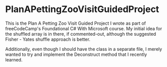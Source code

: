 # PlanAPettingZooVisitGuidedProject
This is the Plan A Petting Zoo Visit Guided Project I wrote as part of freeCodeCamp's Foundational C# With Microsoft course. My initial idea for the shuffled array is in there, if commented-out, although the suggested Fisher - Yates shuffle approach is better.

Additionally, even though I should have the class in a separate file, I merely wanted to try and implement the Deconstruct method that I recently learned.
